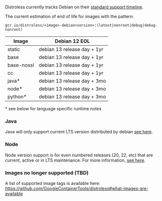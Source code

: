 Distroless currently tracks Debian on their [standard support timeline](https://wiki.debian.org/DebianReleases#Production_Releases).

The current estimation of end of life for images with the pattern:

`gcr.io/distroless/<image>-debian<version>:(latest|nonroot|debug|debug-nonroot)`

| Image       | Debian 12 EOL               |
| ----------- | --------------------------- |
| static      | debian 13 release day + 1yr |
| base        | debian 13 release day + 1yr |
| base-nossl  | debian 13 release day + 1yr |
| cc          | debian 13 release day + 1yr |
| java*       | debian 13 release day + 3mo |
| node*       | debian 13 release day + 3mo |
| python*     | debian 13 release day + 3mo |

\* see below for language specific runtime notes


### Java
Java will only support current LTS version distributed by debian [see here](https://wiki.debian.org/Java).

### Node
Node version support is for even numbered releases (20, 22, etc) that are current, active or in LTS maintenance. For more information, [see here](https://nodejs.org/en/about/previous-releases#release-schedule).

### Images no longer supported (TBD)
A list of supported image tags is available here: https://github.com/GoogleContainerTools/distroless#what-images-are-available
